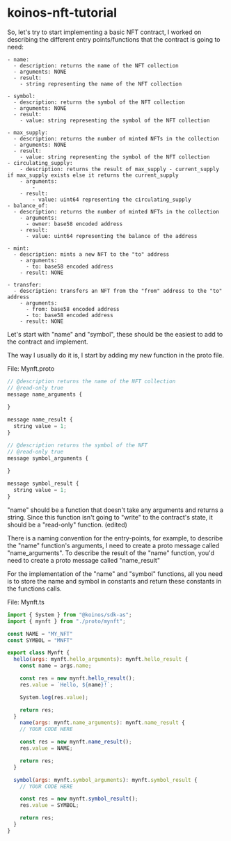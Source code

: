 # koinos-nft-tutorial


So, let's try to start implementing a basic NFT contract, I worked on describing the different entry points/functions that the contract is going to need:

```
- name:
  - description: returns the name of the NFT collection
  - arguments: NONE
  - result:
    - string representing the name of the NFT collection

- symbol:
  - description: returns the symbol of the NFT collection
  - arguments: NONE
  - result:
    - value: string representing the symbol of the NFT collection

- max_supply:
  - description: returns the number of minted NFTs in the collection
  - arguments: NONE
  - result:
    - value: string representing the symbol of the NFT collection
- circulating_supply:
	- description: returns the result of max_supply - current_supply if max_supply exists else it returns the current_supply
	- arguments: 
		- 
	- result:
		- value: uint64 representing the circulating_supply
- balance_of:
  - description: returns the number of minted NFTs in the collection
    - arguments:
      - owner: base58 encoded address
    - result:
      - value: uint64 representing the balance of the address

- mint:
  - description: mints a new NFT to the "to" address
    - arguments:
      - to: base58 encoded address
    - result: NONE

- transfer:
  - description: transfers an NFT from the "from" address to the "to" address
    - arguments:
      - from: base58 encoded address
      - to: base58 encoded address
    - result: NONE
```

Let's start with "name" and "symbol", these should be the easiest to add to the contract and implement.

The way I usually do it is, I start by adding my new function in the proto file.

<aside>
File: Mynft.proto

</aside>

```js
// @description returns the name of the NFT collection
// @read-only true
message name_arguments {
  
}

message name_result {
  string value = 1;
}

// @description returns the symbol of the NFT
// @read-only true
message symbol_arguments {
  
}

message symbol_result {
  string value = 1;
}
```

"name" should be a function that doesn't take any arguments and returns a string. Since this function isn't going to "write" to the contract's state, it should be a "read-only" function. (edited)

There is a naming convention for the entry-points, for example, to describe the "name" function's arguments, I need to create a proto message called "name_arguments". To describe the result of the "name" function, you'd need to create a proto message called "name_result"

For the implementation of the "name" and "symbol" functions, all you need is to store the name and symbol in constants and return these constants in the functions calls.

<aside>
File: Mynft.ts

</aside>

```js
import { System } from "@koinos/sdk-as";
import { mynft } from "./proto/mynft";

const NAME = "MY_NFT"
const SYMBOL = "MNFT"

export class Mynft {
  hello(args: mynft.hello_arguments): mynft.hello_result {
    const name = args.name;

    const res = new mynft.hello_result();
    res.value = `Hello, ${name}!`;

    System.log(res.value);

    return res;
  }
    name(args: mynft.name_arguments): mynft.name_result {
    // YOUR CODE HERE

    const res = new mynft.name_result();
    res.value = NAME;

    return res;
  }

  symbol(args: mynft.symbol_arguments): mynft.symbol_result {
    // YOUR CODE HERE

    const res = new mynft.symbol_result();
    res.value = SYMBOL;

    return res;
  }
}
```
